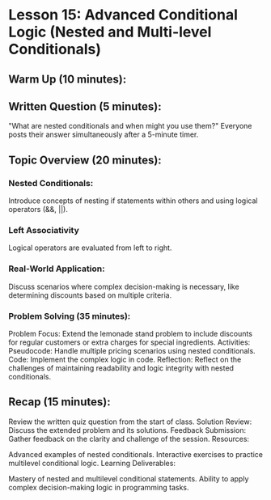 # Lesson 15: Advanced Conditional Logic (Nested and Multi-level Conditionals)

## Warm Up (10 minutes):

## Written Question (5 minutes):

"What are nested conditionals and when might you use them?" Everyone posts their answer simultaneously after a 5-minute timer.

## Topic Overview (20 minutes):

### Nested Conditionals:

Introduce concepts of nesting if statements within others and using logical operators (&&, ||).

### Left Associativity

Logical operators are evaluated from left to right.

### Real-World Application:

Discuss scenarios where complex decision-making is necessary, like determining discounts based on multiple criteria.

### Problem Solving (35 minutes):

Problem Focus: Extend the lemonade stand problem to include discounts for regular customers or extra charges for special ingredients.
Activities:
Pseudocode: Handle multiple pricing scenarios using nested conditionals.
Code: Implement the complex logic in code.
Reflection: Reflect on the challenges of maintaining readability and logic integrity with nested conditionals.

## Recap (15 minutes):

Review the written quiz question from the start of class.
Solution Review: Discuss the extended problem and its solutions.
Feedback Submission: Gather feedback on the clarity and challenge of the session.
Resources:

Advanced examples of nested conditionals.
Interactive exercises to practice multilevel conditional logic.
Learning Deliverables:

Mastery of nested and multilevel conditional statements.
Ability to apply complex decision-making logic in programming tasks.
